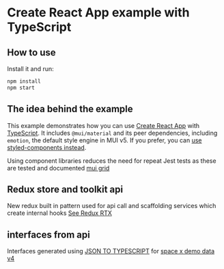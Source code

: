 # Create React App example with TypeScript

## How to use

Install it and run:

```sh
npm install
npm start
```

## The idea behind the example

This example demonstrates how you can use [Create React App](https://github.com/facebookincubator/create-react-app) with [TypeScript](https://github.com/Microsoft/TypeScript).
It includes `@mui/material` and its peer dependencies, including `emotion`, the default style engine in MUI v5.
If you prefer, you can [use styled-components instead](https://mui.com/guides/interoperability/#styled-components).

Using component libraries reduces the need for repeat Jest tests as these are tested and documented
[mui grid](https://mui.com/components/data-grid/)

## Redux store and toolkit api

New redux built in pattern used for api call and scaffolding services which create internal hooks [See Redux RTX](https://redux-toolkit.js.org/tutorials/rtk-query#add-the-service-to-your-store)

## interfaces from api

Interfaces generated using [JSON TO TYPESCRIPT](http://json2ts.com/) for [space x demo data v4](https://docs.spacexdata.com/#5fc4c846-c373-43df-a10a-e9faf80a8b0a)
